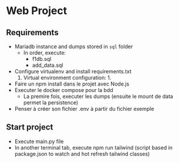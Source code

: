 # Web Project

## Requirements

- Mariadb instance and dumps stored in ```sql``` folder
  - In order, execute:
    - f1db.sql
    - add_data.sql
- Configure virtualenv and install requirements.txt
  1. Virtual environment configuration:
     1. 
- Faire un npm install dans le projet avec Node.js
- Executer le docker compose pour la bdd
  - La premire fois, executer les dumps (ensuite le mount de data permet la persistence)
- Penser à créer son fichier .env à partir du fichier exemple
## Start project

- Execute main.py file
- In another terminal tab, execute npm run tailwind (script based in package.json to watch and hot refresh tailwind classes)
